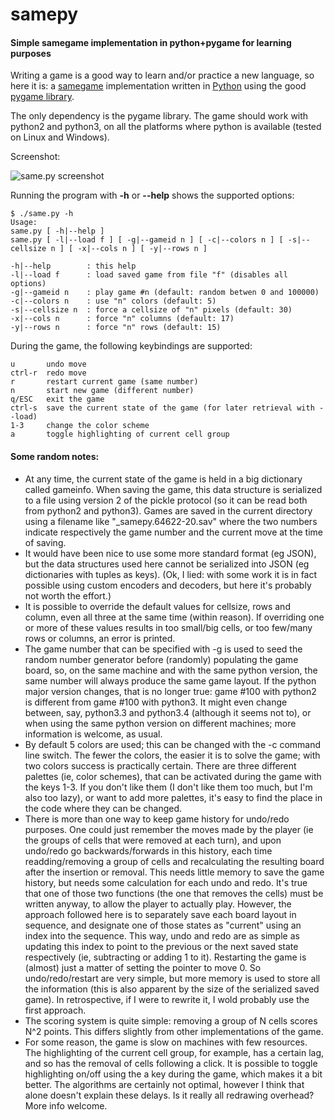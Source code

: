 # samepy

#### Simple samegame implementation in python+pygame for learning purposes

Writing a game is a good way to learn and/or practice a new language, so here it is: a [samegame](https://en.wikipedia.org/wiki/SameGame) implementation written in [Python](https://www.python.org/) using the good [pygame library](http://www.pygame.org/).

The only dependency is the pygame library. The game should work with python2 and python3, on all the platforms where python is available (tested on Linux and Windows).

Screenshot:

![same.py screenshot](https://github.com/waldner/samepy/blob/master/same-screenshot.png "same.py screenshot")

Running the program with **-h** or **--help** shows the supported options:

```
$ ./same.py -h
Usage:
same.py [ -h|--help ]
same.py [ -l|--load f ] [ -g|--gameid n ] [ -c|--colors n ] [ -s|--cellsize n ] [ -x|--cols n ] [ -y|--rows n ]

-h|--help        : this help
-l|--load f      : load saved game from file "f" (disables all options)
-g|--gameid n    : play game #n (default: random betwen 0 and 100000)
-c|--colors n    : use "n" colors (default: 5)
-s|--cellsize n  : force a cellsize of "n" pixels (default: 30)
-x|--cols n      : force "n" columns (default: 17)
-y|--rows n      : force "n" rows (default: 15)
```

During the game, the following keybindings are supported:

```
u       undo move
ctrl-r  redo move
r       restart current game (same number)
n       start new game (different number)
q/ESC   exit the game
ctrl-s  save the current state of the game (for later retrieval with --load)
1-3     change the color scheme
a       toggle highlighting of current cell group
```

#### Some random notes:

* At any time, the current state of the game is held in a big dictionary called gameinfo. When saving the game, this data structure is serialized to a file using version 2 of the pickle protocol (so it can be read both from python2 and python3). Games are saved in the current directory using a filename like "_samepy.64622-20.sav" where the two numbers indicate respectively the game number and the current move at the time of saving.
* It would have been nice to use some more standard format (eg JSON), but the data structures used here cannot be serialized into JSON (eg dictionaries with tuples as keys). (Ok, I lied: with some work it is in fact possible using custom encoders and decoders, but here it's probably not worth the effort.)
* It is possible to override the default values for cellsize, rows and column, even all three at the same time (within reason). If overriding one or more of these values results in too small/big cells, or too few/many rows or columns, an error is printed.
* The game number that can be specified with -g is used to seed the random number generator before (randomly) populating the game board, so, on the same machine and with the same python version, the same number will always produce the same game layout. If the python major version changes, that is no longer true: game #100 with python2 is different from game #100 with python3. It might even change between, say, python3.3 and python3.4 (although it seems not to), or when using the same python version on different machines; more information is welcome, as usual.
* By default 5 colors are used; this can be changed with the -c command line switch. The fewer the colors, the easier it is to solve the game; with two colors success is practically certain. There are three different palettes (ie, color schemes), that can be activated during the game with the keys 1-3. If you don't like them (I don't like them too much, but I'm also too lazy), or want to add more palettes, it's easy to find the place in the code where they can be changed.
* There is more than one way to keep game history for undo/redo purposes. One could just remember the moves made by the player (ie the groups of cells that were removed at each turn), and upon undo/redo go backwards/forwards in this history, each time readding/removing a group of cells and recalculating the resulting board after the insertion or removal. This needs little memory to save the game history, but needs some calculation for each undo and redo. It's true that one of those two functions (the one that removes the cells) must be written anyway, to allow the player to actually play. However, the approach followed here is to separately save each board layout in sequence, and designate one of those states as "current" using an index into the sequence. This way, undo and redo are as simple as updating this index to point to the previous or the next saved state respectively (ie, subtracting or adding 1 to it). Restarting the game is (almost) just a matter of setting the pointer to move 0. So undo/redo/restart are very simple, but more memory is used to store all the information (this is also apparent by the size of the serialized saved game). In retrospective, if I were to rewrite it, I wold probably use the first approach.
* The scoring system is quite simple: removing a group of N cells scores N^2 points. This differs slightly from other implementations of the game.
* For some reason, the game is slow on machines with few resources. The highlighting of the current cell group, for example, has a certain lag, and so has the removal of cells following a click. It is possible to toggle highlighting on/off using the a key during the game, which makes it a bit better. The algorithms are certainly not optimal, however I think that alone doesn't explain these delays. Is it really all redrawing overhead? More info welcome.
